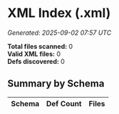 # XML Index (.xml)

_Generated: 2025-09-02 07:57 UTC_

**Total files scanned:** 0  
**Valid XML files:** 0  
**Defs discovered:** 0  

## Summary by Schema

| Schema | Def Count | Files |
|---|---:|---|


